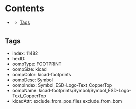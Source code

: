 



Contents
========

* [](#)
	* [Tags](#tags)

# 

## Tags

- index: 11482
- hexID: 
- oompType: FOOTPRINT
- oompSize: kicad
- oompColor: kicad-footprints
- oompDesc: Symbol
- oompIndex: Symbol_ESD-Logo-Text_CopperTop
- oompName: kicad-footprints/Symbol/Symbol_ESD-Logo-Text_CopperTop
- kicadAttr: exclude_from_pos_files exclude_from_bom
